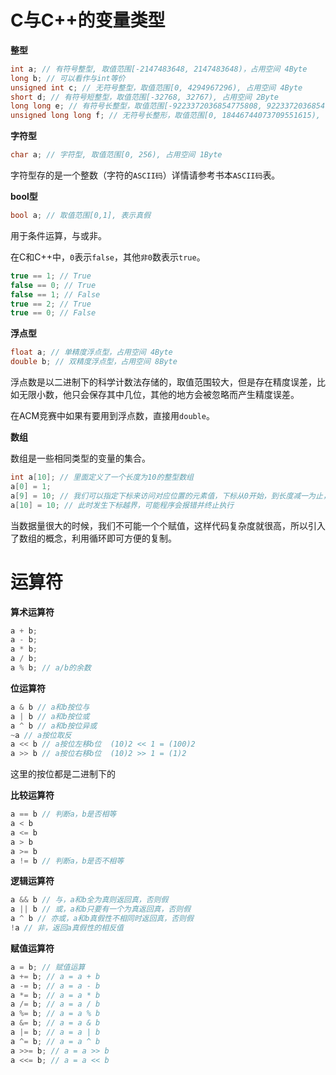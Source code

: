 # C与C++的变量类型

**整型**

```CPP
int a; // 有符号整型, 取值范围[-2147483648, 2147483648)，占用空间 4Byte
long b; // 可以看作与int等价
unsigned int c; // 无符号整型，取值范围[0, 4294967296), 占用空间 4Byte
short d; // 有符号短整型，取值范围[-32768, 32767), 占用空间 2Byte
long long e; // 有符号长整型，取值范围[-9223372036854775808, 9223372036854775807), 占用空间 8Byte
unsigned long long f; // 无符号长整形，取值范围[0, 18446744073709551615), 占用空间 8Byte
```

**字符型**

```CPP
char a; // 字符型, 取值范围[0, 256), 占用空间 1Byte
```

字符型存的是一个整数（字符的`ASCII码`）详情请参考书本`ASCII码`表。

**bool型**

```CPP
bool a; // 取值范围[0,1], 表示真假
```

用于条件运算，与或非。

在C和C++中，`0`表示`false`，其他`非0`数表示`true`。

```CPP
true == 1; // True
false == 0; // True
false == 1; // False
true == 2; // True
true == 0; // False
```

**浮点型**

```CPP
float a; // 单精度浮点型，占用空间 4Byte
double b; // 双精度浮点型，占用空间 8Byte
```

浮点数是以二进制下的科学计数法存储的，取值范围较大，但是存在精度误差，比如无限小数，他只会保存其中几位，其他的地方会被忽略而产生精度误差。

在ACM竞赛中如果有要用到浮点数，直接用`double`。

**数组**

数组是一些相同类型的变量的集合。

```CPP
int a[10]; // 里面定义了一个长度为10的整型数组
a[0] = 1;
a[9] = 10; // 我们可以指定下标来访问对应位置的元素值，下标从0开始，到长度减一为止，注意不要越界
a[10] = 10; // 此时发生下标越界，可能程序会报错并终止执行
```

当数据量很大的时候，我们不可能一个个赋值，这样代码复杂度就很高，所以引入了数组的概念，利用循环即可方便的复制。



# 运算符

**算术运算符**

```CPP
a + b;
a - b;
a * b;
a / b;
a % b; // a/b的余数
```

**位运算符**

```CPP
a & b // a和b按位与
a | b // a和b按位或
a ^ b // a和b按位异或
~a // a按位取反
a << b // a按位左移b位  (10)2 << 1 = (100)2
a >> b // a按位右移b位  (10)2 >> 1 = (1)2
```

这里的按位都是二进制下的

**比较运算符**

```CPP
a == b // 判断a，b是否相等
a < b
a <= b
a > b
a >= b
a != b // 判断a，b是否不相等
```

**逻辑运算符**

```CPP
a && b // 与，a和b全为真则返回真，否则假
a || b // 或，a和b只要有一个为真返回真，否则假
a ^ b // 亦或，a和b真假性不相同时返回真，否则假 
!a // 非，返回a真假性的相反值
```

**赋值运算符**

```CPP
a = b; // 赋值运算
a += b; // a = a + b
a -= b; // a = a - b
a *= b; // a = a * b
a /= b; // a = a / b
a %= b; // a = a % b
a &= b; // a = a & b
a |= b; // a = a | b
a ^= b; // a = a ^ b
a >>= b; // a = a >> b
a <<= b; // a = a << b
```

